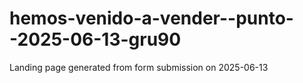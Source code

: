 # hemos-venido-a-vender--punto--2025-06-13-gru90
Landing page generated from form submission on 2025-06-13
